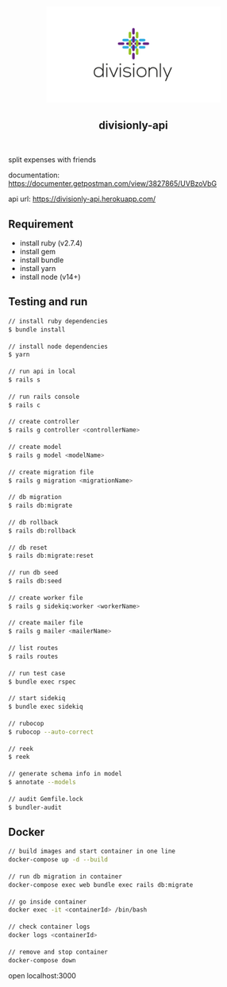 <p align="center">
  <img width="350px" src="https://github.com/yeukfei02/divisionly-api/blob/main/readme-icon.png?raw=true"><br/>
  <h2 align="center">divisionly-api</h2>
</p>

<p align="center">
  <a href="https://codecov.io/gh/yeukfei02/divisionly-api"><img src="https://codecov.io/gh/yeukfei02/divisionly-api/branch/main/graph/badge.svg?token=CT6XT3J9DM" alt=""></a>
</p>

split expenses with friends

documentation: <https://documenter.getpostman.com/view/3827865/UVBzoVbG>

api url: <https://divisionly-api.herokuapp.com/>

## Requirement

- install ruby (v2.7.4)
- install gem
- install bundle
- install yarn
- install node (v14+)

## Testing and run

```zsh
// install ruby dependencies
$ bundle install

// install node dependencies
$ yarn

// run api in local
$ rails s

// run rails console
$ rails c

// create controller
$ rails g controller <controllerName>

// create model
$ rails g model <modelName>

// create migration file
$ rails g migration <migrationName>

// db migration
$ rails db:migrate

// db rollback
$ rails db:rollback

// db reset
$ rails db:migrate:reset

// run db seed
$ rails db:seed

// create worker file
$ rails g sidekiq:worker <workerName>

// create mailer file
$ rails g mailer <mailerName>

// list routes
$ rails routes

// run test case
$ bundle exec rspec

// start sidekiq
$ bundle exec sidekiq

// rubocop
$ rubocop --auto-correct

// reek
$ reek

// generate schema info in model
$ annotate --models

// audit Gemfile.lock
$ bundler-audit
```

## Docker

```zsh
// build images and start container in one line
docker-compose up -d --build

// run db migration in container
docker-compose exec web bundle exec rails db:migrate

// go inside container
docker exec -it <containerId> /bin/bash

// check container logs
docker logs <containerId>

// remove and stop container
docker-compose down
```

open localhost:3000